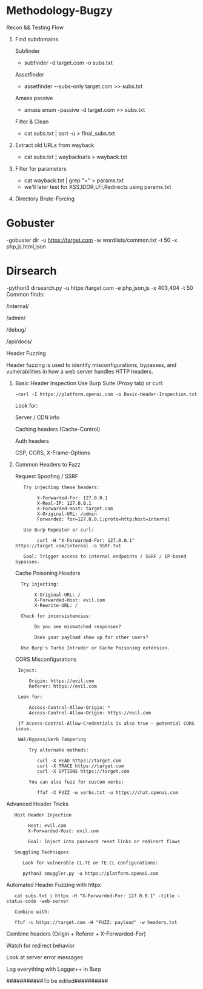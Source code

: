 # Methodology-Bugzy

Recon && Testing Flow

1. Find subdomains

    Subfinder
     - subfinder -d target.com -o subs.txt

     Assetfinder
     - assetfinder --subs-only target.com >> subs.txt

     Amass passive
     - amass enum -passive -d target.com >> subs.txt

     Filter & Clean
     - cat subs.txt | sort -u > final_subs.txt
       
3. Extract old URLs from wayback
   - cat subs.txt | waybackurls > wayback.txt
4. Filter for  parameters
   - cat wayback.txt | grep "=" > params.txt
   - we'll later test for XSS,IDOR,LFI,Redirects using params.txt

5. Directory Brute-Forcing

# Gobuster
   -gobuster dir -u https://target.com -w wordlists/common.txt -t 50 -x php,js,html,json

# Dirsearch
   -python3 dirsearch.py -u https:/target.com -e php,json,js -x 403,404 -t 50
Common finds:

/internal/

/admin/

/debug/

/api/docs/

Header Fuzzing      
   
   Header fuzzing is used to identify misconfigurations, bypasses, and vulnerabilities in how a web server handles HTTP headers.

   1. Basic Header Inspection
      Use Burp Suite (Proxy tab) or curl:

          -curl -I https://platform.openai.com -o Basic-Header-Inspection.txt

      Look for:

      Server / CDN info

      Caching headers (Cache-Control)

      Auth headers

      CSP, CORS, X-Frame-Options
 
 2. Common Headers to Fuzz

    Request Spoofing / SSRF

           Try injecting these headers:

                X-Forwarded-For: 127.0.0.1
                X-Real-IP: 127.0.0.1
                X-Forwarded-Host: target.com
                X-Original-URL: /admin
                Forwarded: for=127.0.0.1;proto=http;host=internal

           Use Burp Repeater or curl:

                curl -H "X-Forwarded-For: 127.0.0.1" https://target.com/internal -o SSRF.txt

           Goal: Trigger access to internal endpoints / SSRF / IP-based bypasses.

    Cache Poisoning Headers

          Try injecting:

               X-Original-URL: /
               X-Forwarded-Host: evil.com
               X-Rewrite-URL: /

          Check for inconsistencies:

               Do you see mismatched responses?

               Does your payload show up for other users?

          Use Burp's Turbo Intruder or Cache Poisoning extension.


    CORS Misconfigurations

         Inject:

             Origin: https://evil.com
             Referer: https://evil.com

         Look for:

             Access-Control-Allow-Origin: *
             Access-Control-Allow-Origin: https://evil.com

         If Access-Control-Allow-Credentials is also true — potential CORS issue.

         WAF/Bypass/Verb Tampering

             Try alternate methods:

                curl -X HEAD https://target.com
                curl -X TRACE https://target.com
                curl -X OPTIONS https://target.com

             You can also fuzz for custom verbs:

                ffuf -X FUZZ -w verbs.txt -u https://chat.openai.com

   Advanced Header Tricks

       Host Header Injection

            Host: evil.com
            X-Forwarded-Host: evil.com

            Goal: Inject into password reset links or redirect flows

       Smuggling Techniques

          Look for vulnerable CL.TE or TE.CL configurations:

          python3 smuggler.py -u https://platform.openai.com


 Automated Header Fuzzing with httpx    

       cat subs.txt | httpx -H "X-Forwarded-For: 127.0.0.1" -title -status-code -web-server

       Combine with:

       ffuf -u https://target.com -H "FUZZ: payload" -w headers.txt

Combine headers (Origin + Referer + X-Forwarded-For)

Watch for redirect behavior

Look at server error messages

Log everything with Logger++ in Burp

###########To be edited##########
       
